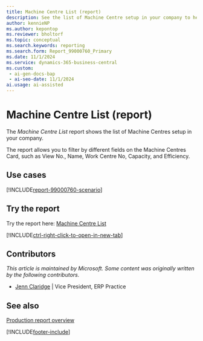 ```yaml
---
title: Machine Centre List (report)
description: See the list of Machine Centre setup in your company to help manage and schedule production activities more efficiently.
author: kennieNP
ms.author: kepontop
ms.reviewer: bholtorf
ms.topic: conceptual
ms.search.keywords: reporting
ms.search.form: Report_99000760_Primary
ms.date: 11/1/2024
ms.service: dynamics-365-business-central
ms.custom:
 - ai-gen-docs-bap
 - ai-seo-date: 11/1/2024
ai.usage: ai-assisted
---
```


# Machine Centre List (report)

The *Machine Centre List* report shows the list of Machine Centres setup in your company.

The report allows you to filter by different fields on the Machine Centres Card, such as View No., Name, Work Centre No, Capacity, and Efficiency.


## Use cases

[!INCLUDE[report-99000760-scenario](../includes/report-99000760-scenario-include.md)]


<!-- 

Prompt

Below is a report in an ERP system. Provide 3-4 use cases for different personas working with manufacturing

Format like this:    
  
As a <persona>, use the report to    
* use case 1  
* use case 2    

Do not capitalize the persona names. 

Do not start lines with "Use the data to"

## Report name
Machine Centre List

## Report description
The *Machine Centre List* report shows the list of Machine Centres setup in Business Central. 
The report allows you to filter by different fields on the Machine Centres Card, such as View No., Name, Work Centre No, Capacity, and Efficiency.

### What the report does

### Use cases
See the list of Machine Centre setup in your company to help manage and schedule production activities more efficiently.

Please include your data sources and URLs

-->


## Try the report

Try the report here: [Machine Centre List](https://businesscentral.dynamics.com?report=99000760)

[!INCLUDE[ctrl-right-click-to-open-in-new-tab](../includes/ctrl-right-click-to-open-in-new-tab.md)]


## Contributors

*This article is maintained by Microsoft. Some content was originally written by the following contributors.*

* [Jenn Claridge](https://www.linkedin.com/in/jenn-morton-sabre/) | Vice President, ERP Practice


## See also

[Production report overview](../production-reports.md)  

[!INCLUDE[footer-include](../includes/footer-banner.md)]